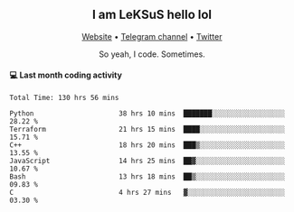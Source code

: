 <h2 align="center">I am LeKSuS hello lol</h2>
<div align="center">
  <a href="https://leksus.net">Website</a> •
  <a href="https://t.me/leksus_was_here">Telegram channel</a> •
  <a href="https://twitter.com/___LeKSuS___">Twitter</a>
</div>
<p align="center">So yeah, I code. Sometimes.</p>

#### :computer: Last month coding activity
<!--START_SECTION:waka-->

```text
Total Time: 130 hrs 56 mins

Python                     38 hrs 10 mins  ███████░░░░░░░░░░░░░░░░░░   28.22 %
Terraform                  21 hrs 15 mins  ████░░░░░░░░░░░░░░░░░░░░░   15.71 %
C++                        18 hrs 20 mins  ███▒░░░░░░░░░░░░░░░░░░░░░   13.55 %
JavaScript                 14 hrs 25 mins  ██▓░░░░░░░░░░░░░░░░░░░░░░   10.67 %
Bash                       13 hrs 18 mins  ██▒░░░░░░░░░░░░░░░░░░░░░░   09.83 %
C                          4 hrs 27 mins   ▓░░░░░░░░░░░░░░░░░░░░░░░░   03.30 %
```

<!--END_SECTION:waka-->

<!-- flag{4_l0t_0f_1nter35t1ng_th1ng5_4r3_1n_publ1c_d0m41n} -->
